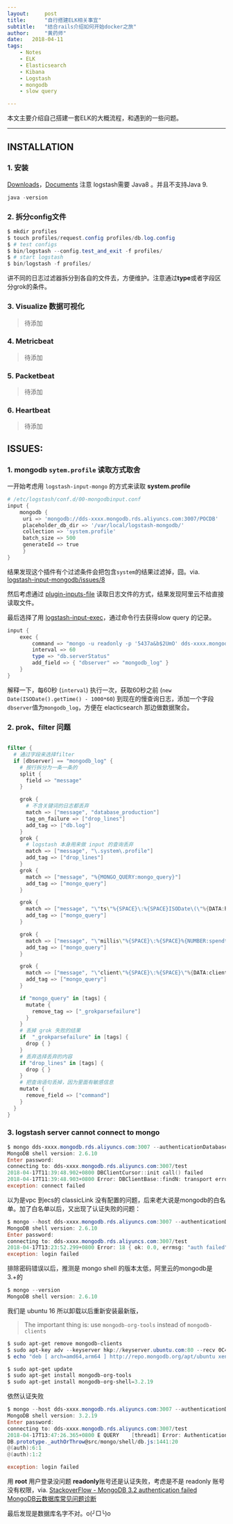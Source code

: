 ```yaml
---
layout:     post
title:      "自行搭建ELK相关事宜"
subtitle:   "结合rails介绍如何开始docker之旅"
author:     "黄药师"
date:   2018-04-11
tags:
    - Notes
    - ELK
    - Elasticsearch
    - Kibana
    - Logstash
    - mongodb
    - slow query

---
```


本文主要介绍自己搭建一套ELK的大概流程，和遇到的一些问题。

---

## INSTALLATION

### 1. 安装
[Downloads](https://www.elastic.co/downloads)，[Documents](https://www.elastic.co/guide/en/logstash/current/index.html)
注意 logstash需要 Java8 。并且不支持Java 9.
```powershell
java -version
```

### 2. 拆分config文件
```powershell
$ mkdir profiles
$ touch profiles/request.config profiles/db.log.config
$ # test configs
$ bin/logstash --config.test_and_exit -f profiles/
$ # start logstash
$ bin/logstash -f profiles/
```
讲不同的日志过滤器拆分到各自的文件去，方便维护。注意通过**type**或者字段区分grok的条件。

### 3. Visualize 数据可视化
> 待添加
> 

### 4. Metricbeat 
> 待添加
> 

### 5. Packetbeat
> 待添加
> 

### 6. Heartbeat
> 待添加
> 

## ISSUES:

### 1. mongodb `sytem.profile` 读取方式取舍

一开始考虑用 `logstash-input-mongo` 的方式来读取 **system.profile**
```powershell
# /etc/logstash/conf.d/00-mongodbinput.conf
input {
    mongodb {
     uri => 'mongodb://dds-xxxx.mongodb.rds.aliyuncs.com:3007/POCDB'
     placeholder_db_dir => '/var/local/logstash-mongodb/'
     collection => 'system.profile'
     batch_size => 500
     generateId => true
     }
}
```
结果发现这个插件有个过滤条件会把包含`system`的结果过滤掉，囧。via. [logstash-input-mongodb/issues/8](https://github.com/phutchins/logstash-input-mongodb/issues/8)

然后考虑通过 [plugin-inputs-file](https://www.elastic.co/guide/en/logstash/6.2/plugins-inputs-file.html) 读取日志文件的方式，结果发现阿里云不给直接读取文件。

最后选择了用 [logstash-input-exec](https://www.elastic.co/guide/en/logstash/6.2/plugins-inputs-exec.html)，通过命令行去获得slow query 的记录。

```powershell
input {
    exec {
        command => "mongo -u readonly -p '5437a&b$2UmO' dds-xxxx.mongodb.rds.aliyuncs.com:3007/database_production --eval 'db.system.profile.find({ts : {$gt: new Date(ISODate().getTime() - 1000*60), $lt: new Date()}})' | tail -n +3"
        interval => 60
        type => "db.serverStatus"
        add_field => { "dbserver" => "mongodb_log" }
    }
}
```
解释一下，每60秒 (`interval`) 执行一次，获取60秒之前 (`new Date(ISODate().getTime() - 1000*60`) 到现在的慢查询日志，添加一个字段`dbserver`值为`mongodb_log`，方便在 elacticsearch 那边做数据聚合。

### 2. prok、filter 问题
```powershell

filter {
  # 通过字段来选择filter
  if [dbserver] == "mongodb_log" {
    # 按行拆分为一条一条的
    split {
      field => "message"
    }

    grok {
      # 不含关键词的日志都丢弃
      match => ["message", "database_production"]
      tag_on_failure => ["drop_lines"]
      add_tag => ["db.log"]
    }
    grok {
      # logstash 本身用来做 input 的查询丢弃
      match => ["message", "\.system\.profile"]
      add_tag => ["drop_lines"]
    }
    grok {
      match => ["message", "%{MONGO_QUERY:mongo_query}"]
      add_tag => ["mongo_query"]
    }

    grok {
      match => ["message", "\"ts\"%{SPACE}\:%{SPACE}ISODate\(\"%{DATA:happened_at}\"\),"]
      add_tag => ["mongo_query"]
    }

    grok {
      match => ["message", "\"millis\"%{SPACE}\:%{SPACE}%{NUMBER:spendtime:int},"]
      add_tag => ["mongo_query"]
    }

    grok {
      match => ["message", "\"client\"%{SPACE}\:%{SPACE}\"%{DATA:client_ip}\""]
      add_tag => ["mongo_query"]
    }

    if "mongo_query" in [tags] {
      mutate {
        remove_tag => ["_grokparsefailure"]
      }
    }
    # 丢掉 grok 失败的结果
    if  "_grokparsefailure" in [tags] {
      drop { }
    }
    # 丢弃选择丢弃的内容
    if "drop_lines" in [tags] {
      drop { }
    }
    # 把查询语句丢掉，因为里面有敏感信息
    mutate {
      remove_field => ["command"]
    }
  }
}

```

### 3. logstash server cannot connect to mongo

```powershell
$ mongo dds-xxxx.mongodb.rds.aliyuncs.com:3007 --authenticationDatabase admin -u root -p
MongoDB shell version: 2.6.10
Enter password:
connecting to: dds-xxxx.mongodb.rds.aliyuncs.com:3007/test
2018-04-17T11:39:48.902+0800 DBClientCursor::init call() failed
2018-04-17T11:39:48.903+0800 Error: DBClientBase::findN: transport error: dds-xxxx.mongodb.rds.aliyuncs.com:3007 ns: admin.$cmd query: { whatsmyuri: 1 } at src/mongo/shell/mongo.js:148
exception: connect failed
```
以为是vpc 到ecs的 classicLink 没有配置的问题，后来老大说是mongodb的白名单。加了白名单以后，又出现了认证失败的问题：
```powershell
$ mongo --host dds-xxxx.mongodb.rds.aliyuncs.com:3007 --authenticationDatabase admin -u readonly -p
MongoDB shell version: 2.6.10
Enter password:
connecting to: dds-xxxx.mongodb.rds.aliyuncs.com:3007/test
2018-04-17T13:23:52.299+0800 Error: 18 { ok: 0.0, errmsg: "auth failed", code: 18, codeName: "AuthenticationFailed" } at src/mongo/shell/db.js:1287
exception: login failed
```
排除密码错误以后，推测是 mongo shell 的版本太低，阿里云的mongodb是3.+的
```powershell
$ mongo --version
MongoDB shell version: 2.6.10
```
我们是 ubuntu 16 所以卸载以后重新安装最新版，
> The important thing is: use `mongodb-org-tools` instead of `mongodb-clients`
```powershell
$ sudo apt-get remove mongodb-clients
$ sudo apt-key adv --keyserver hkp://keyserver.ubuntu.com:80 --recv 0C49F3730359A14518585931BC711F9BA15703C6
$ echo "deb [ arch=amd64,arm64 ] http://repo.mongodb.org/apt/ubuntu xenial/mongodb-org/3.4 multiverse" | sudo tee /etc/apt/sources.list.d/mongodb-org-3.4.list

$ sudo apt-get update
$ sudo apt-get install mongodb-org-tools
$ sudo apt-get install mongodb-org-shell=3.2.19
```
依然认证失败
```powershell
$ mongo --host dds-xxxx.mongodb.rds.aliyuncs.com:3007 --authenticationDatabase admin -u readonly -p
MongoDB shell version: 3.2.19
Enter password:
connecting to: dds-xxxx.mongodb.rds.aliyuncs.com:3007/test
2018-04-17T13:47:26.365+0800 E QUERY    [thread1] Error: Authentication failed. :
DB.prototype._authOrThrow@src/mongo/shell/db.js:1441:20
@(auth):6:1
@(auth):1:2

exception: login failed
```
用 **root** 用户登录没问题 **readonly**账号还是认证失败，考虑是不是 readonly 账号没有权限，via.
[StackoverFlow - MongoDB 3.2 authentication failed
](https://stackoverflow.com/questions/37372684/mongodb-3-2-authentication-failed)[MongoDB云数据库常见问题诊断](https://yq.aliyun.com/articles/53771)

最后发现是数据库名字不对。o(╯□╰)o
